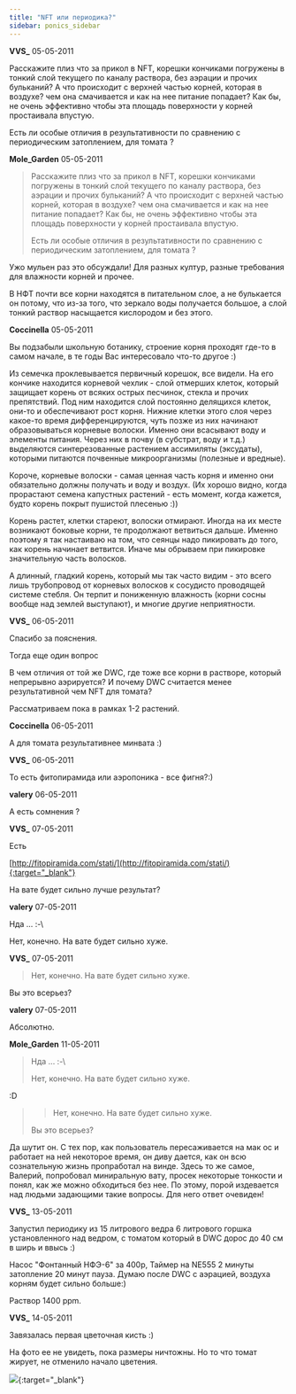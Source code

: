 ```yaml
---
title: "NFT или периодика?"
sidebar: ponics_sidebar
---
```


**VVS_** 05-05-2011

Расскажите плиз что за прикол в NFT, корешки кончиками погружены в тонкий слой текущего по каналу раствора, без аэрации и прочих бульканий? А что происходит с верхней частью корней, которая в воздухе? чем она смачивается и как на нее питание попадает? Как бы, не очень эффективно чтобы эта площадь поверхности у корней простаивала впустую.

Есть ли особые отличия в результативности по сравнению с периодическим затоплением, для томата ?


**Mole_Garden** 05-05-2011

> Расскажите плиз что за прикол в NFT, корешки кончиками погружены в тонкий слой текущего по каналу раствора, без аэрации и прочих бульканий? А что происходит с верхней частью корней, которая в воздухе? чем она смачивается и как на нее питание попадает? Как бы, не очень эффективно чтобы эта площадь поверхности у корней простаивала впустую.
> 
> Есть ли особые отличия в результативности по сравнению с периодическим затоплением, для томата ?

Ужо мульен раз это обсуждали! Для разных култур, разные требования для влажности корней и прочее. 

В НФТ почти все корни находятся в питательном слое, а не булькается он потому, что из-за того, что зеркало воды получается большое, а слой тонкий раствор насыщается кислородом и без этого.


**Coccinella** 05-05-2011

Вы подзабыли школьную ботанику, строение корня проходят где-то в самом начале, в те годы Вас интересовало что-то другое :)

Из семечка проклевывается первичный корешок, все видели. На его кончике находится корневой чехлик - слой отмерших клеток, который защищает корень от всяких острых песчинок, стекла и прочих препятствий. Под ним находится слой постоянно делящихся клеток, они-то и обеспечивают рост корня. Нижние клетки этого слоя через какое-то время дифференцируются, чуть позже из них начинают образовываться корневые волоски. Именно они всасывают воду и элементы питания. Через них в почву (в субстрат, воду и т.д.) выделяются синтерезованные растением ассимиляты (эксудаты), которыми питаются почвенные микроорганизмы (полезные и вредные). 

Короче, корневые волоски - самая ценная часть корня и именно они обязательно должны получать и воду и воздух. (Их хорошо видно, когда прорастают семена капустных растений - есть момент, когда кажется, будто корень покрыт пушистой плесенью :)) 

Корень растет, клетки стареют, волоски отмирают. Иногда на их месте возникают боковые корни, те продолжают ветвиться дальше. Именно поэтому я так настаиваю на том, что сеянцы надо пикировать до того, как корень начинает ветвится. Иначе мы обрываем при пикировке значительную часть волосков. 

А длинный, гладкий корень, который мы так часто видим - это всего лишь трубопровод от корневых волосков к сосудисто проводящей системе стебля. Он терпит и пониженную влажность (корни сосны вообще над землей выступают), и многие другие неприятности.


**VVS_** 06-05-2011

Спасибо за пояснения.

Тогда еще один вопрос

В чем отличия от той же DWC, где тоже все корни в растворе, который непрерывно аэрируется? И почему DWC считается менее результативной чем NFT для томата?

Рассматриваем пока в рамках 1-2 растений.


**Coccinella** 06-05-2011

А для томата результативнее минвата :)


**VVS_** 06-05-2011

То есть фитопирамида или аэропоника - все фигня?:)


**valery** 06-05-2011

А есть сомнения ?


**VVS_** 07-05-2011

Есть

[http://fitopiramida.com/stati/](http://fitopiramida.com/stati/){:target="_blank"}

На вате будет сильно лучше результат?


**valery** 07-05-2011

Нда ... :-\

Нет, конечно. На вате будет сильно хуже.


**VVS_** 07-05-2011

> Нет, конечно. На вате будет сильно хуже.

Вы это всерьез?


**valery** 07-05-2011

Абсолютно.


**Mole_Garden** 11-05-2011

> Нда ... :-\
> 
> Нет, конечно. На вате будет сильно хуже.

 :D

> > Нет, конечно. На вате будет сильно хуже.
> 
> 
> 
> Вы это всерьез?

Да шутит он. С тех пор, как пользователь пересаживается на мак ос и работает на ней некоторое время, он диву дается, как он всю сознательную жизнь пропработал на винде. Здесь то же самое, Валерий, попробовал миниральную вату, просек некоторые тонкости и понял, как же можно обходиться без нее. По этому, порой издевается над людьми задающими такие вопросы. Для него ответ очевиден!


**VVS_** 13-05-2011

Запустил периодику из 15 литрового ведра 6 литрового горшка установленного над ведром, с томатом который в DWC дорос до 40 см в ширь и ввысь :)

Насос "Фонтанный НФЭ-6" за 400р, Таймер на NE555 2 минуты затопление 20 минут пауза. Думаю после DWC с аэрацией, воздуха корням будет сильно больше:)

Раствор 1400 ppm.


**VVS_** 14-05-2011

Завязалась первая цветочная кисть :)

На фото ее не увидеть, пока размеры ничтожны. Но то что томат жирует, не отменило начало цветения.

[![](/attachimages/6900_IMG_0671.jpg)](https://t.me/ponics_ru_files/0){:target="_blank"}

